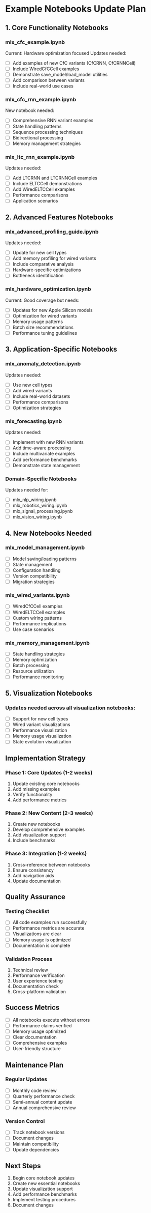 # Example Notebooks Update Plan

## 1. Core Functionality Notebooks

### mlx_cfc_example.ipynb
Current: Hardware optimization focused
Updates needed:
- [ ] Add examples of new CfC variants (CfCRNN, CfCRNNCell)
- [ ] Include WiredCfCCell examples
- [ ] Demonstrate save_model/load_model utilities
- [ ] Add comparison between variants
- [ ] Include real-world use cases

### mlx_cfc_rnn_example.ipynb
New notebook needed:
- [ ] Comprehensive RNN variant examples
- [ ] State handling patterns
- [ ] Sequence processing techniques
- [ ] Bidirectional processing
- [ ] Memory management strategies

### mlx_ltc_rnn_example.ipynb
Updates needed:
- [ ] Add LTCRNN and LTCRNNCell examples
- [ ] Include ELTCCell demonstrations
- [ ] Add WiredELTCCell examples
- [ ] Performance comparisons
- [ ] Application scenarios

## 2. Advanced Features Notebooks

### mlx_advanced_profiling_guide.ipynb
Updates needed:
- [ ] Update for new cell types
- [ ] Add memory profiling for wired variants
- [ ] Include comparative analysis
- [ ] Hardware-specific optimizations
- [ ] Bottleneck identification

### mlx_hardware_optimization.ipynb
Current: Good coverage but needs:
- [ ] Updates for new Apple Silicon models
- [ ] Optimization for wired variants
- [ ] Memory usage patterns
- [ ] Batch size recommendations
- [ ] Performance tuning guidelines

## 3. Application-Specific Notebooks

### mlx_anomaly_detection.ipynb
Updates needed:
- [ ] Use new cell types
- [ ] Add wired variants
- [ ] Include real-world datasets
- [ ] Performance comparisons
- [ ] Optimization strategies

### mlx_forecasting.ipynb
Updates needed:
- [ ] Implement with new RNN variants
- [ ] Add time-aware processing
- [ ] Include multivariate examples
- [ ] Add performance benchmarks
- [ ] Demonstrate state management

### Domain-Specific Notebooks
Updates needed for:
- [ ] mlx_nlp_wiring.ipynb
- [ ] mlx_robotics_wiring.ipynb
- [ ] mlx_signal_processing.ipynb
- [ ] mlx_vision_wiring.ipynb

## 4. New Notebooks Needed

### mlx_model_management.ipynb
- [ ] Model saving/loading patterns
- [ ] State management
- [ ] Configuration handling
- [ ] Version compatibility
- [ ] Migration strategies

### mlx_wired_variants.ipynb
- [ ] WiredCfCCell examples
- [ ] WiredELTCCell examples
- [ ] Custom wiring patterns
- [ ] Performance implications
- [ ] Use case scenarios

### mlx_memory_management.ipynb
- [ ] State handling strategies
- [ ] Memory optimization
- [ ] Batch processing
- [ ] Resource utilization
- [ ] Performance monitoring

## 5. Visualization Notebooks

### Updates needed across all visualization notebooks:
- [ ] Support for new cell types
- [ ] Wired variant visualizations
- [ ] Performance visualization
- [ ] Memory usage visualization
- [ ] State evolution visualization

## Implementation Strategy

### Phase 1: Core Updates (1-2 weeks)
1. Update existing core notebooks
2. Add missing examples
3. Verify functionality
4. Add performance metrics

### Phase 2: New Content (2-3 weeks)
1. Create new notebooks
2. Develop comprehensive examples
3. Add visualization support
4. Include benchmarks

### Phase 3: Integration (1-2 weeks)
1. Cross-reference between notebooks
2. Ensure consistency
3. Add navigation aids
4. Update documentation

## Quality Assurance

### Testing Checklist
- [ ] All code examples run successfully
- [ ] Performance metrics are accurate
- [ ] Visualizations are clear
- [ ] Memory usage is optimized
- [ ] Documentation is complete

### Validation Process
1. Technical review
2. Performance verification
3. User experience testing
4. Documentation check
5. Cross-platform validation

## Success Metrics

- [ ] All notebooks execute without errors
- [ ] Performance claims verified
- [ ] Memory usage optimized
- [ ] Clear documentation
- [ ] Comprehensive examples
- [ ] User-friendly structure

## Maintenance Plan

### Regular Updates
- [ ] Monthly code review
- [ ] Quarterly performance check
- [ ] Semi-annual content update
- [ ] Annual comprehensive review

### Version Control
- [ ] Track notebook versions
- [ ] Document changes
- [ ] Maintain compatibility
- [ ] Update dependencies

## Next Steps

1. Begin core notebook updates
2. Create new essential notebooks
3. Update visualization support
4. Add performance benchmarks
5. Implement testing procedures
6. Document changes